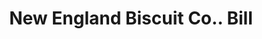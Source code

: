 ---
doi: 10.7916/D8281KMW
date_other: '1906'
date_other_textual: '1906'
form: printed ephemera
genre:
- Invoices
name:
- New England Biscuit Co.
object_in_context_url: https://biggert.cul.columbia.edu/items/view/ave_biggert_00532
subject_hierarchical_geographic:
- Worcester, Massachusetts, United States
subject_name:
- New England Biscuit Co.
title: New England Biscuit Co.. Bill
sort_title: New England Biscuit Co.. Bill
call_number: ave_biggert_00532
coordinates:
- 42.266666666666666,-71.8
pid: ave_biggert_00532
identifiers: ave_biggert_00532
thumbnail: https://derivativo-1.library.columbia.edu/iiif/2/ldpd:343539/full/!256,256/0/native.jpg
permalink: /biggert/ave_biggert_00532/
layout: iiif-image-page
---